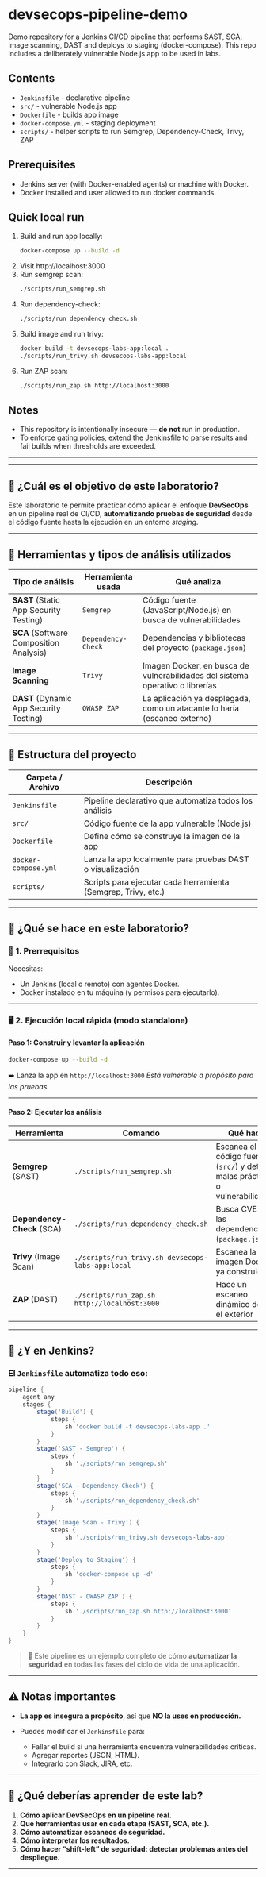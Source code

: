 # devsecops-pipeline-demo

Demo repository for a Jenkins CI/CD pipeline that performs SAST, SCA, image scanning, DAST and deploys to staging (docker-compose). This repo includes a deliberately vulnerable Node.js app to be used in labs.

## Contents
- `Jenkinsfile` - declarative pipeline
- `src/` - vulnerable Node.js app
- `Dockerfile` - builds app image
- `docker-compose.yml` - staging deployment
- `scripts/` - helper scripts to run Semgrep, Dependency-Check, Trivy, ZAP

## Prerequisites
- Jenkins server (with Docker-enabled agents) or machine with Docker.
- Docker installed and user allowed to run docker commands.

## Quick local run
1. Build and run app locally:
   ```bash
   docker-compose up --build -d
   ```
2. Visit http://localhost:3000
3. Run semgrep scan:
   ```bash
   ./scripts/run_semgrep.sh
   ```
4. Run dependency-check:
   ```bash
   ./scripts/run_dependency_check.sh
   ```
5. Build image and run trivy:
   ```bash
   docker build -t devsecops-labs-app:local .
   ./scripts/run_trivy.sh devsecops-labs-app:local
   ```
6. Run ZAP scan:
   ```bash
   ./scripts/run_zap.sh http://localhost:3000
   ```

## Notes
- This repository is intentionally insecure — **do not** run in production.
- To enforce gating policies, extend the Jenkinsfile to parse results and fail builds when thresholds are exceeded.

---

---

## 🧪 ¿Cuál es el objetivo de este laboratorio?

Este laboratorio te permite practicar cómo aplicar el enfoque **DevSecOps** en un pipeline real de CI/CD, **automatizando pruebas de seguridad** desde el código fuente hasta la ejecución en un entorno *staging*.

---

## 🧰 Herramientas y tipos de análisis utilizados

| Tipo de análisis                        | Herramienta usada  | Qué analiza                                                                   |
| --------------------------------------- | ------------------ | ----------------------------------------------------------------------------- |
| **SAST** (Static App Security Testing)  | `Semgrep`          | Código fuente (JavaScript/Node.js) en busca de vulnerabilidades               |
| **SCA** (Software Composition Analysis) | `Dependency-Check` | Dependencias y bibliotecas del proyecto (`package.json`)                      |
| **Image Scanning**                      | `Trivy`            | Imagen Docker, en busca de vulnerabilidades del sistema operativo o librerías |
| **DAST** (Dynamic App Security Testing) | `OWASP ZAP`        | La aplicación ya desplegada, como un atacante lo haría (escaneo externo)      |

---

## 📁 Estructura del proyecto

| Carpeta / Archivo    | Descripción                                                   |
| -------------------- | ------------------------------------------------------------- |
| `Jenkinsfile`        | Pipeline declarativo que automatiza todos los análisis        |
| `src/`               | Código fuente de la app vulnerable (Node.js)                  |
| `Dockerfile`         | Define cómo se construye la imagen de la app                  |
| `docker-compose.yml` | Lanza la app localmente para pruebas DAST o visualización     |
| `scripts/`           | Scripts para ejecutar cada herramienta (Semgrep, Trivy, etc.) |

---

## 🚀 ¿Qué se hace en este laboratorio?

### 🔧 **1. Prerrequisitos**

Necesitas:

* Un Jenkins (local o remoto) con agentes Docker.
* Docker instalado en tu máquina (y permisos para ejecutarlo).

---

### 🖥️ **2. Ejecución local rápida (modo standalone)**

#### Paso 1: Construir y levantar la aplicación

```bash
docker-compose up --build -d
```

➡️ Lanza la app en `http://localhost:3000`
*Está vulnerable a propósito para las pruebas.*

---

#### Paso 2: Ejecutar los análisis

| Herramienta                | Comando                                           | Qué hace                                                                       |
| -------------------------- | ------------------------------------------------- | ------------------------------------------------------------------------------ |
| **Semgrep** (SAST)         | `./scripts/run_semgrep.sh`                        | Escanea el código fuente (`src/`) y detecta malas prácticas o vulnerabilidades |
| **Dependency-Check** (SCA) | `./scripts/run_dependency_check.sh`               | Busca CVEs en las dependencias (`package.json`)                                |
| **Trivy** (Image Scan)     | `./scripts/run_trivy.sh devsecops-labs-app:local` | Escanea la imagen Docker ya construida                                         |
| **ZAP** (DAST)             | `./scripts/run_zap.sh http://localhost:3000`      | Hace un escaneo dinámico desde el exterior                                     |

---

## 🔄 ¿Y en Jenkins?

### El `Jenkinsfile` automatiza todo eso:

```groovy
pipeline {
    agent any
    stages {
        stage('Build') {
            steps {
                sh 'docker build -t devsecops-labs-app .'
            }
        }
        stage('SAST - Semgrep') {
            steps {
                sh './scripts/run_semgrep.sh'
            }
        }
        stage('SCA - Dependency Check') {
            steps {
                sh './scripts/run_dependency_check.sh'
            }
        }
        stage('Image Scan - Trivy') {
            steps {
                sh './scripts/run_trivy.sh devsecops-labs-app'
            }
        }
        stage('Deploy to Staging') {
            steps {
                sh 'docker-compose up -d'
            }
        }
        stage('DAST - OWASP ZAP') {
            steps {
                sh './scripts/run_zap.sh http://localhost:3000'
            }
        }
    }
}
```

> 🔐 Este pipeline es un ejemplo completo de cómo **automatizar la seguridad** en todas las fases del ciclo de vida de una aplicación.

---

## ⚠️ Notas importantes

* **La app es insegura a propósito**, así que **NO la uses en producción.**
* Puedes modificar el `Jenkinsfile` para:

  * Fallar el build si una herramienta encuentra vulnerabilidades críticas.
  * Agregar reportes (JSON, HTML).
  * Integrarlo con Slack, JIRA, etc.

---

## 🧠 ¿Qué deberías aprender de este lab?

1. **Cómo aplicar DevSecOps en un pipeline real.**
2. **Qué herramientas usar en cada etapa (SAST, SCA, etc.).**
3. **Cómo automatizar escaneos de seguridad.**
4. **Cómo interpretar los resultados.**
5. **Cómo hacer “shift-left” de seguridad: detectar problemas antes del despliegue.**

---


